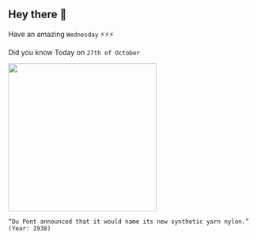 ## Hey there 👋
Have an amazing `Wednesday` ⚡⚡⚡

Did you know Today on `27th of October`
 
 [<img src="https://i.ytimg.com/vi/B_rbX17TZfs/maxresdefault.jpg" width="300" />](https://retronewser.com/2018/10/27/du-pont-names-new-synthetic-yarn-nylon-80-years-ago-onthisday-otd-oct-27-1938/) 
 ```
“Du Pont announced that it would name its new synthetic yarn nylon.” (Year: 1938)
```
